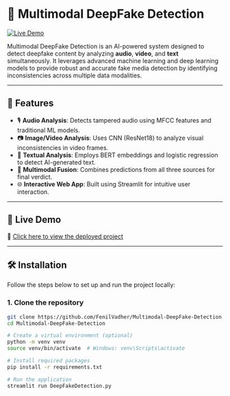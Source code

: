 # 🤖 Multimodal DeepFake Detection

[![Live Demo](https://img.shields.io/badge/Live%20Demo-Online-blue)](https://multimodal-deepfake-detection-p04k.onrender.com)

Multimodal DeepFake Detection is an AI-powered system designed to detect deepfake content by analyzing **audio**, **video**, and **text** simultaneously. It leverages advanced machine learning and deep learning models to provide robust and accurate fake media detection by identifying inconsistencies across multiple data modalities.

---

## 🧠 Features

- 🎙️ **Audio Analysis**: Detects tampered audio using MFCC features and traditional ML models.
- 📷 **Image/Video Analysis**: Uses CNN (ResNet18) to analyze visual inconsistencies in video frames.
- 📝 **Textual Analysis**: Employs BERT embeddings and logistic regression to detect AI-generated text.
- 🧩 **Multimodal Fusion**: Combines predictions from all three sources for final verdict.
- 🌐 **Interactive Web App**: Built using Streamlit for intuitive user interaction.

---

## 🚀 Live Demo

🔗 [Click here to view the deployed project](https://multimodal-deepfake-detection-p04k.onrender.com)

---

## 🛠️ Installation

Follow the steps below to set up and run the project locally:

### 1. Clone the repository

```bash
git clone https://github.com/FenilVadher/Multimodal-DeepFake-Detection.git
cd Multimodal-DeepFake-Detection

# Create a virtual environment (optional)
python -m venv venv
source venv/bin/activate  # Windows: venv\Scripts\activate

# Install required packages
pip install -r requirements.txt

# Run the application
streamlit run DeepFakeDetection.py

